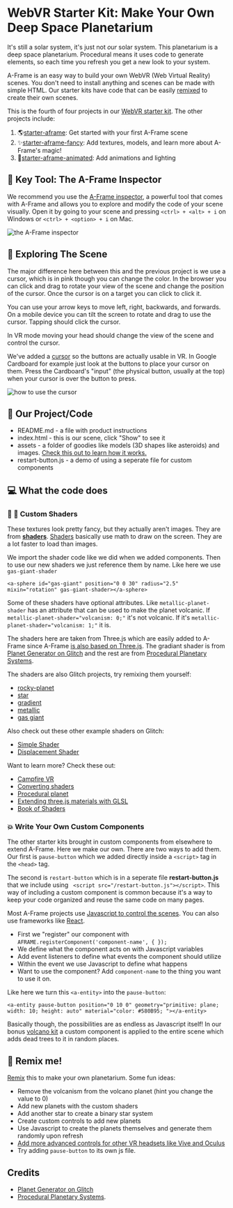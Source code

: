 WebVR Starter Kit: Make Your Own Deep Space Planetarium
=================
It's still a solar system, it's just not *our* solar system. This planetarium is a deep space planetarium. Procedural means it uses code to generate elements, so each time you refresh you get a new look to your system. 

A-Frame is an easy way to build your own WebVR (Web Virtual Reality) scenes. You don't need to install anything and scenes can be made with simple HTML. Our starter kits have code that can be easily [remixed](https://glitch.com/help/remix/) to create their own scenes. 

This is the fourth of four projects in our [WebVR starter kit](https://glitch.com/@glitch/web-vr-starter-kit). The other projects include:
1. 🌎[starter-aframe](https://glitch.com/~starter-aframe): Get started with your first A-Frame scene
2. ✨[starter-aframe-fancy](https://glitch.com/~starter-aframe-fancy): Add textures, models, and learn more about A-Frame's magic!
3. 💞[starter-aframe-animated](https://glitch.com/~starter-aframe-animated): Add animations and lighting

## 🔑 Key Tool: The A-Frame Inspector
We recommend you use the [A-Frame inspector](https://aframe.io/docs/0.8.0/introduction/visual-inspector-and-dev-tools.html), a powerful tool that comes with A-Frame and allows you to explore and modify the code of your scene visually. Open it by going to your scene and pressing `<ctrl> + <alt> + i` on Windows or `<ctrl> + <option> + i` on Mac.

![the A-Frame inspector](https://cdn.glitch.com/77ecffe2-9e20-4c26-b5d7-fd6c9e4a0d6e%2Faframe-inspector.png?1541721410592)

## 🚀 Exploring The Scene
The major difference here between this and the previous project is we use a cursor, which is in pink though you can change the color. In the browser you can click and drag to rotate your view of the scene and change the position of the cursor. Once the cursor is on a target you can click to click it. 

You can use your arrow keys to move left, right, backwards, and forwards. On a mobile device you can tilt the screen to rotate and drag to use the cursor. Tapping should click the cursor. 

In VR mode moving your head should change the view of the scene and control the cursor. 

We've added a [cursor](https://aframe.io/docs/0.8.0/components/cursor.html) so the buttons are actually usable in VR. In Google Cardboard for example just look at the buttons to place your cursor on them. Press the Cardboard's 
"input" (the physical button, usually at the top) when your cursor is over the button to press.

![how to use the cursor](https://cdn.glitch.com/6729b309-d357-422a-a949-678a843861a9%2Fcontrols-planet.gif?1541794103911)

## 📓 Our Project/Code
* README.md - a file with product instructions
* index.html - this is our scene, click "Show" to see it
* assets - a folder of goodies like models (3D shapes like asteroids) and images. [Check this out to learn how it works.](https://glitch.com/help/how-do-i/)
* restart-button.js - a demo of using a seperate file for custom components

## 💻 What the code does
### 🌚 🌝 Custom Shaders
These textures look pretty fancy, but they actually aren't images. They are from [**shaders**](https://aframe.io/docs/0.8.0/components/material.html#example-glsl-and-shaders). [Shaders](https://thebookofshaders.com/) basically use math to draw on the screen. They are a lot faster to load than images. 

We import the shader code like we did when we added components. Then to use our new shaders we just reference them by name. Like here we use `gas-giant-shader`

```
<a-sphere id="gas-giant" position="0 0 30" radius="2.5" mixin="rotation" gas-giant-shader></a-sphere>
```

Some of these shaders have optional attributes. Like `metallic-planet-shader` has an attribute that can be used to make the planet volcanic. If `metallic-planet-shader="volcanism: 0;"` it's not volcanic. If it's `metallic-planet-shader="volcanism: 1;"` it is.

The shaders here are taken from Three.js which are easily added to A-Frame since A-Frame [is also based on Three.js](https://aframe.io/docs/0.8.0/introduction/developing-with-threejs.html). The gradiant shader is from [Planet Generator on Glitch](https://glitch.com/~planet-generator) and the rest are from [Procedural Planetary Systems](https://github.com/everKalle/ProceduralPlanetarySystems).

The shaders are also Glitch projects, try remixing them yourself:
* [rocky-planet](https://glitch.com/~rocky-planet-shader)
* [star](https://glitch.com/~star-shader)
* [gradient](https://glitch.com/~gradient-planet-shader)
* [metallic](https://glitch.com/~metallic-planet-shader)
* [gas giant](https://glitch.com/~gas-giant-shader)

Also check out these other example shaders on Glitch:
* [Simple Shader](https://glitch.com/~aframe-simple-shader)
* [Displacement Shader](https://glitch.com/~aframe-displacement-registershader)


Want to learn more? Check these out:
* [Campfire VR](https://medium.com/@dirkk/campfire-vr-fa654d15e92a)
* [Converting shaders](https://hackernoon.com/converting-shaders-from-shadertoy-to-threejs-fe17480ed5c6)
* [Procedural planet](https://blogg.bekk.no/procedural-planet-in-webgl-and-three-js-part-2-33d99bbb2256)
* [Extending three.js materials with GLSL](https://medium.com/@pailhead011/extending-three-js-materials-with-glsl-78ea7bbb9270)
* [Book of Shaders](https://thebookofshaders.com/)

### 💥 Write Your Own Custom Components
The other starter kits brought in custom components from elsewhere to extend A-Frame. Here we make our own. There are two ways to add them. Our first is `pause-button` which we added directly inside a `<script>` tag in the `<head>` tag. 

The second is `restart-button` which is in a seperate file **restart-button.js** that we include using ` <script src="/restart-button.js"></script>`. This way of including a custom component is common because it's a way to keep your code organized and reuse the same code on many pages.

Most A-Frame projects use [Javascript to control the scenes](https://aframe.io/docs/0.8.0/introduction/javascript-events-dom-apis.html). You can also use frameworks like [React](https://www.npmjs.com/package/aframe-react).

* First we "register" our component with `AFRAME.registerComponent('component-name', { });`
* We define what the component acts on with Javascript variables
* Add event listeners to define what events the component should utilize 
* Within the event we use Javascript to define what happens
* Want to use the component? Add `component-name` to the thing you want to use it on. 

Like here we turn this `<a-entity>` into the `pause-button`:
```
<a-entity pause-button position="0 10 0" geometry="primitive: plane; width: 10; height: auto" material="color: #580B95; "></a-entity>
```


Basically though, the possibilities are as endless as Javascript itself! In our bonus [volcano kit](https://glitch.com/~a-volcano) a custom component is applied to the entire scene which adds dead trees to it in random places.


## 💫 Remix me!

[Remix](https://glitch.com/edit/#!/remix/starter-aframe-fancy) this to make your own planetarium. Some fun ideas:
* Remove the volcanism from the volcano planet (hint you change the value to 0)
* Add new planets with the custom shaders
* Add another star to create a binary star system
* Create custom controls to add new planets
* Use Javascript to create the planets themselves and generate them randomly upon refresh
* [Add more advanced controls for other VR headsets like Vive and Oculus](https://aframe.io/docs/0.8.0/introduction/interactions-and-controllers.html)
* Try adding `pause-button` to its own js file. 


## Credits
* [Planet Generator on Glitch](https://glitch.com/~planet-generator)
* [Procedural Planetary Systems](https://github.com/everKalle/ProceduralPlanetarySystems).
